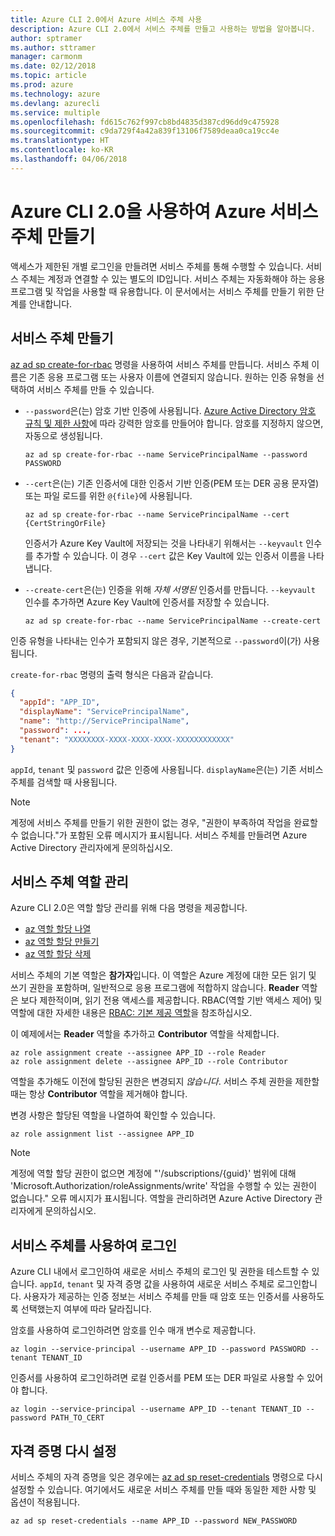 ```yaml
---
title: Azure CLI 2.0에서 Azure 서비스 주체 사용
description: Azure CLI 2.0에서 서비스 주체를 만들고 사용하는 방법을 알아봅니다.
author: sptramer
ms.author: sttramer
manager: carmonm
ms.date: 02/12/2018
ms.topic: article
ms.prod: azure
ms.technology: azure
ms.devlang: azurecli
ms.service: multiple
ms.openlocfilehash: fd615c762f997cb8bd4835d387cd96dd9c475928
ms.sourcegitcommit: c9da729f4a42a839f13106f7589deaa0ca19cc4e
ms.translationtype: HT
ms.contentlocale: ko-KR
ms.lasthandoff: 04/06/2018
---
```

# <a name="create-an-azure-service-principal-with-azure-cli-20"></a>Azure CLI 2.0을 사용하여 Azure 서비스 주체 만들기

액세스가 제한된 개별 로그인을 만들려면 서비스 주체를 통해 수행할 수 있습니다. 서비스 주체는 계정과 연결할 수 있는 별도의 ID입니다. 서비스 주체는 자동화해야 하는 응용 프로그램 및 작업을 사용할 때 유용합니다. 이 문서에서는 서비스 주체를 만들기 위한 단계를 안내합니다.

## <a name="create-the-service-principal"></a>서비스 주체 만들기

[az ad sp create-for-rbac](/cli/azure/ad/sp#az-ad-sp-create-for-rbac) 명령을 사용하여 서비스 주체를 만듭니다. 서비스 주체 이름은 기존 응용 프로그램 또는 사용자 이름에 연결되지 않습니다. 원하는 인증 유형을 선택하여 서비스 주체를 만들 수 있습니다.

* `--password`은(는) 암호 기반 인증에 사용됩니다. [Azure Active Directory 암호 규칙 및 제한 사항](/azure/active-directory/active-directory-passwords-policy)에 따라 강력한 암호를 만들어야 합니다. 암호를 지정하지 않으면, 자동으로 생성됩니다.

  ```azurecli
  az ad sp create-for-rbac --name ServicePrincipalName --password PASSWORD
  ```

* `--cert`은(는) 기존 인증서에 대한 인증서 기반 인증(PEM 또는 DER 공용 문자열) 또는 파일 로드를 위한 `@{file}`에 사용됩니다.

  ```azurecli
  az ad sp create-for-rbac --name ServicePrincipalName --cert {CertStringOrFile} 
  ```

  인증서가 Azure Key Vault에 저장되는 것을 나타내기 위해서는 `--keyvault` 인수를 추가할 수 있습니다. 이 경우 `--cert` 값은 Key Vault에 있는 인증서 이름을 나타냅니다.

* `--create-cert`은(는) 인증을 위해 _자체 서명된_ 인증서를 만듭니다. `--keyvault` 인수를 추가하면 Azure Key Vault에 인증서를 저장할 수 있습니다.

  ```azurecli
  az ad sp create-for-rbac --name ServicePrincipalName --create-cert
  ```

인증 유형을 나타내는 인수가 포함되지 않은 경우, 기본적으로 `--password`이(가) 사용됩니다.

`create-for-rbac` 명령의 출력 형식은 다음과 같습니다.

```json
{
  "appId": "APP_ID",
  "displayName": "ServicePrincipalName",
  "name": "http://ServicePrincipalName",
  "password": ...,
  "tenant": "XXXXXXXX-XXXX-XXXX-XXXX-XXXXXXXXXXXX"
}
```

`appId`, `tenant` 및 `password` 값은 인증에 사용됩니다. `displayName`은(는) 기존 서비스 주체를 검색할 때 사용됩니다.

> [!NOTE]
> 계정에 서비스 주체를 만들기 위한 권한이 없는 경우, "권한이 부족하여 작업을 완료할 수 없습니다."가 포함된 오류 메시지가 표시됩니다. 서비스 주체를 만들려면 Azure Active Directory 관리자에게 문의하십시오.

## <a name="manage-service-principal-roles"></a>서비스 주체 역할 관리 

Azure CLI 2.0은 역할 할당 관리를 위해 다음 명령을 제공합니다.

* [az 역할 할당 나열](/cli/azure/role/assignment#az-role-assignment-list)
* [az 역할 할당 만들기](/cli/azure/role/assignment#az-role-assignment-create)
* [az 역할 할당 삭제](/cli/azure/role/assignment#az-role-assignment-delete)

서비스 주체의 기본 역할은 **참가자**입니다. 이 역할은 Azure 계정에 대한 모든 읽기 및 쓰기 권한을 포함하며, 일반적으로 응용 프로그램에 적합하지 않습니다. **Reader** 역할은 보다 제한적이며, 읽기 전용 액세스를 제공합니다.  RBAC(역할 기반 액세스 제어) 및 역할에 대한 자세한 내용은 [RBAC: 기본 제공 역할](/azure/active-directory/role-based-access-built-in-roles)을 참조하십시오.

이 예제에서는 **Reader** 역할을 추가하고 **Contributor** 역할을 삭제합니다.

```azurecli
az role assignment create --assignee APP_ID --role Reader
az role assignment delete --assignee APP_ID --role Contributor
```

역할을 추가해도 이전에 할당된 권한은 변경되지 _않습니다_. 서비스 주체 권한을 제한할 때는 항상 __Contributor__ 역할을 제거해야 합니다.

변경 사항은 할당된 역할을 나열하여 확인할 수 있습니다.

```azurecli
az role assignment list --assignee APP_ID
```

> [!NOTE] 
> 계정에 역할 할당 권한이 없으면 계정에 "'/subscriptions/{guid}' 범위에 대해 'Microsoft.Authorization/roleAssignments/write' 작업을 수행할 수 있는 권한이 없습니다." 오류 메시지가 표시됩니다. 역할을 관리하려면 Azure Active Directory 관리자에게 문의하십시오.

## <a name="log-in-using-the-service-principal"></a>서비스 주체를 사용하여 로그인

Azure CLI 내에서 로그인하여 새로운 서비스 주체의 로그인 및 권한을 테스트할 수 있습니다. `appId`, `tenant` 및 자격 증명 값을 사용하여 새로운 서비스 주체로 로그인합니다. 사용자가 제공하는 인증 정보는 서비스 주체를 만들 때 암호 또는 인증서를 사용하도록 선택했는지 여부에 따라 달라집니다.

암호를 사용하여 로그인하려면 암호를 인수 매개 변수로 제공합니다.

```azurecli
az login --service-principal --username APP_ID --password PASSWORD --tenant TENANT_ID
```

인증서를 사용하여 로그인하려면 로컬 인증서를 PEM 또는 DER 파일로 사용할 수 있어야 합니다.

```azurecli
az login --service-principal --username APP_ID --tenant TENANT_ID --password PATH_TO_CERT
```
## <a name="reset-credentials"></a>자격 증명 다시 설정

서비스 주체의 자격 증명을 잊은 경우에는 [az ad sp reset-credentials](https://docs.microsoft.com/en-us/cli/azure/ad/sp#az-ad-sp-reset-credentials) 명령으로 다시 설정할 수 있습니다. 여기에서도 새로운 서비스 주체를 만들 때와 동일한 제한 사항 및 옵션이 적용됩니다.

```azurecli
az ad sp reset-credentials --name APP_ID --password NEW_PASSWORD
```
